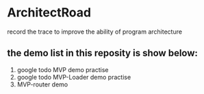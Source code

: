 # ArchitectRoad
record the trace to improve the ability of program architecture

## the demo list in this reposity is show below:
1. google todo MVP demo practise
2. google todo MVP-Loader demo practise
3. MVP-router demo
